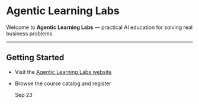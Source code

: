 # Agentic Learning Labs

Welcome to **Agentic Learning Labs** — practical AI education for solving real business problems.

---

## Getting Started

* Visit the [Agentic Learning Labs website](https://www.agenticlearninglabs.com/)
* Browse the course catalog and register

  Sep 23